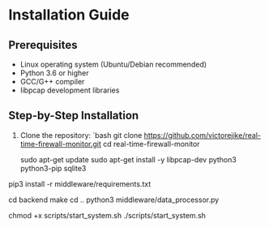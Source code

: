 # Installation Guide

## Prerequisites

- Linux operating system (Ubuntu/Debian recommended)
- Python 3.6 or higher
- GCC/G++ compiler
- libpcap development libraries

## Step-by-Step Installation

1. Clone the repository:
   `bash
   git clone https://github.com/victorejike/real-time-firewall-monitor.git
   cd real-time-firewall-monitor

   sudo apt-get update
sudo apt-get install -y libpcap-dev python3 python3-pip sqlite3

pip3 install -r middleware/requirements.txt

cd backend
make
cd ..
python3 middleware/data_processor.py

chmod +x scripts/start_system.sh
./scripts/start_system.sh
